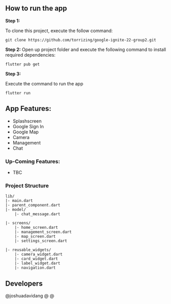## How to run the app 

**Step 1:**

To clone this project, execute the follow command:

```
git clone https://github.com/torrizing/google-ignite-22-group2.git
```

**Step 2:**
Open up project folder and execute the following command to install required dependencies:

```
flutter pub get 
```

**Step 3:**

Execute the command to run the app

```
flutter run
```

## App Features:

* Splashscreen
* Google Sign In
* Google Map
* Camera
* Management
* Chat

### Up-Coming Features:

* TBC


### Project Structure
```
lib/
|- main.dart
|- parent_component.dart
|- model/
    |- chat_message.dart
  
|- screens/
    |- home_screen.dart
    |- management_screen.dart
    |- map_screen.dart
    |- settings_screen.dart 
  
|- reusable_widgets/
    |- camera_widget.dart
    |- card_widget.dart
    |- label_widget.dart
    |- navigation.dart 
```

## Developers

@joshuadavidang
@
@

